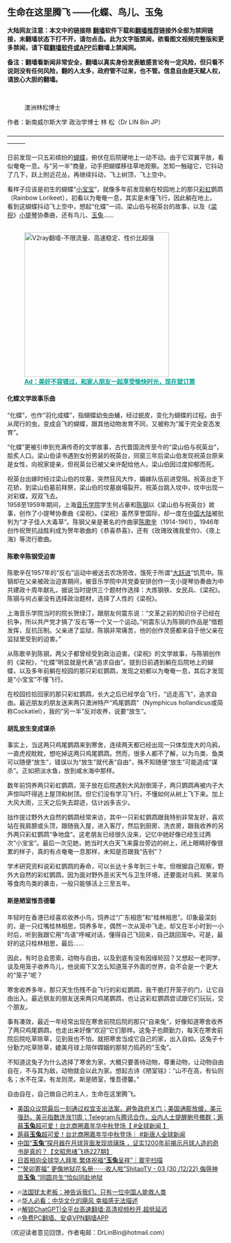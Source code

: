  <!-- 面包屑导航 --> <h2>生命在这里腾飞 ——化蝶、鸟儿、玉兔</h2> <p class="notice"><b>大陆网友注意：本文中的链接除 <a href="https://github.com/bannedbook/fanqiang" >翻墙</a>软件下载和<a href="https://github.com/killgcd/justmysocks/blob/master/README.md">翻墙推荐</a>链接外全部为禁网链接，未翻墙状态下打不开，请勿点击。此为文字版禁闻，欲看图文视频完整版和更多禁闻，请下载<a href="https://github.com/bannedbook/fanqiang">翻墙软件或APP</a>后翻墙上禁闻网。</p><p>备注：翻墙看新闻非常安全，翻墙以真实身份发表敏感言论有一定风险，但只看不说则没有任何风险，翻的人太多，政府管不过来，也不管。信息自由是天赋人权，请放心大胆的翻墙。</b></p>  <div class="entry"> <br /> <figure><a href="https://i0.wp.com/upload-images-bucket-v64rleca837do.s3.eu-west-1.amazonaws.com/wp-content/uploads/2021/10/18113504/Screen-Shot-2021-10-18-at-10.41.16-pm.png?fit=551%2C386&#038;ssl=1" data-caption="澳洲林松博士"></a><figcaption class="wp-caption-text">澳洲林松博士</figcaption></figure> <p>                     <a href="https://ganjing.com"></a>  </p> <p>作者：新南威尔斯大学 政治学博士 林 松（Dr LIN Bin JP）</p> <p>———————————————————————————————————————</p> <p>日前发现一只五彩缤纷的<a href="https://www.bannedbook.org/bnews/tag/%e8%9d%b4%e8%9d%b6/" class="st_tag internal_tag" rel="tag" title="标签 蝴蝶 下的日志">蝴蝶</a>，俯伏在后院硬地上一动不动。由于它双翼平放，看似奄奄一息。与“另一半”商量，动手把蝴蝶移往草地观察。怎知一触碰它，它抖动了几下，跃上附近花丛，再继续抖动，飞上树顶，飞上空中。</p> <p>看样子应该是初生的蝴蝶“<a href="https://www.bannedbook.org/bnews/tag/%E5%B0%8F%E5%AE%9D%E5%AE%9D/" class="st_tag internal_tag" rel="tag" title="标签 小宝宝 下的日志">小宝宝</a>”，就像多年前发现躺在校园地上的那只<a href="https://www.bannedbook.org/bnews/tag/%e5%bd%a9%e8%99%b9/" class="st_tag internal_tag" rel="tag" title="标签 彩虹 下的日志">彩虹</a>鹦鹉（Rainbow Lorikeet），初看以为奄奄一息，其实是未懂飞行，因此躺在地上。<br /> 看到这蝴蝶抖动飞上空中，想起“化蝶”一词、梁山伯与祝英台的故事，以及《<a href="https://www.bannedbook.org/bnews/tag/%e6%a2%81%e7%a5%9d/" class="st_tag internal_tag" rel="tag" title="标签 梁祝 下的日志">梁祝</a>》<a href="https://www.bannedbook.org/bnews/tag/%e5%b0%8f%e6%8f%90%e7%90%b4/" class="st_tag internal_tag" rel="tag" title="标签 小提琴 下的日志">小提琴</a>协奏曲，还有鸟儿、<a href="https://www.bannedbook.org/bnews/tag/%E7%8E%89%E5%85%94/" class="st_tag internal_tag" rel="tag" title="标签 玉兔 下的日志">玉兔</a>……</p><figure id="shenyun-figure"> <br/><a href="https://github.com/bannedbook/fanqiang/wiki/V2ray%E6%9C%BA%E5%9C%BA"><img src="https://raw.githubusercontent.com/bannedbook/fanqiang/master/v2ss/images/v2free.jpg" width="336" alt="V2ray翻墙-不限流量、高速稳定、性价比超强"></a><br/> <figcaption><strong style="cursor:pointer;text-decoration:underline;color:#00a191" onclick="window.open('https://zh-cn.shenyun.com/tickets?utm_source=bannedbook.org')">Ad：美好不容错过，和家人朋友一起享受愉快时光，现在就订票</strong></figcaption> </figure> <h4><strong>化蝶文学故事乐曲</strong></h4> <p>“化蝶”，也作“羽化成蝶”，指蝴蝶幼虫由蛹，经过蜕皮，变化为蝴蝶的过程。由于从爬行的虫，变成会飞的蝴蝶，跟其他动物发育不同，又被称为“属于完全变态发育”。</p> <p>“化蝶”更被引申到充满传奇的文学故事，古代晋国流传至今的“梁山伯与祝英台”，脍炙人口。梁山伯读书遇到女扮男装的祝英台，同窗三年后梁山伯发现祝英台原来是女性，向祝家提亲，但祝英台已被父亲许配给他人，梁山伯因过度抑郁而死。</p> <p>祝英台出嫁时经过梁山伯的坟墓，突然狂风大作，婚嫁队伍前进受阻。祝英台走下花轿，到梁山伯墓前拜祭，梁山伯的坟墓崩塌裂开。祝英台跳入坟中，坟中出现一对彩蝶，双双飞去。<br /> 1958至1959年期间，上海<a href="https://www.bannedbook.org/bnews/tag/%e9%9f%b3%e4%b9%90%e5%ad%a6%e9%99%a2/" class="st_tag internal_tag" rel="tag" title="标签 音乐学院 下的日志">音乐学院</a>学生何占豪和<a href="https://www.bannedbook.org/bnews/tag/%e9%99%88%e9%92%a2/" class="st_tag internal_tag" rel="tag" title="标签 陈钢 下的日志">陈钢</a>以《梁山伯与祝英台》故事，创作了小提琴协奏曲《梁祝》。《梁祝》虽然享誉国际，却一度在<span class='wp_keywordlink_affiliate'><a href="https://www.bannedbook.org/" title="中国" target="_blank">中国</a></span><span class='wp_keywordlink_affiliate'><a href="https://www.bannedbook.org/" title="大陆" target="_blank">大陆</a></span>被批判为“才子佳人大毒草”。陈钢父亲是著名的作曲家<a href="https://www.bannedbook.org/bnews/tag/%E9%99%88%E6%AD%8C%E8%BE%9B/" class="st_tag internal_tag" rel="tag" title="标签 陈歌辛 下的日志">陈歌辛</a>（1914-1961），1946年创作祝贺抗战胜利成为贺年歌曲的《恭喜恭喜》，还有《玫瑰玫瑰我爱你》、《夜上海》等流行歌曲。</p> <h4><strong>陈歌辛陈钢受迫害</strong></h4> <p>陈歌辛在1957年的“反右”运动中被送去农场劳改，饿死于所谓“<span class='wp_keywordlink'><a href="https://www.bannedbook.org/forum2/topic242.html" title="大跃进亲历记" target="_blank">大跃进</a></span>”饥荒中。陈钢却在父亲被政治迫害期间，被音乐学院中共党委安排创作一支小提琴协奏曲为中共建政十周年献礼，据说当时提供三个题材作选择：大炼钢铁、女民兵、《梁祝》。陈钢与何占豪没有选择政治题材，选择了人性的《梁祝》。</p> <p>上海音乐学院当时的院长贺绿汀，跟朋友何震东说：“文革之前的知识份子已经在抗争，所以共产党才搞了‘反右’等一个又一个运动。”何震东认为陈钢的作品是“借题发挥，反抗压制。父亲进了监狱，陈钢非常痛苦，他的创作灵感都来自于他父亲在监狱里受到的迫害。”</p>  <p>从陈歌辛到陈钢，两父子都曾经受到政治迫害。《梁祝》的文学故事，与陈钢创作的《梁祝》，“化蝶”明显就是代表“追求自由”。提到日前遇到躺在后院地上的蝴蝶，以及多年前躺在校园的那只彩虹鹦鹉，发现之初都以为奄奄一息，其后才发现是“小宝宝”不懂飞行。</p> <p>在校园捡拾回家的那只彩虹鹦鹉，长大之后已经学会飞行，“远走高飞”，追求自由。最近朋友的朋友送来两只澳洲特产“鸡尾鹦鹉”（Nymphicus hollandicus或简称Cockatiel），我的“另一半”反对收养，说要“放生”。</p> <h4><strong>胡乱放生变成谋杀</strong></h4> <p>事实上，当这两只鸡尾鹦鹉来到寒舍，连续两天都已经出现一只体型庞大的乌鸦，一直虎视眈眈，想吃掉这两只鸡尾鹦鹉。然而，很多人都不了解，以为鸟类、鱼类可以随便“放生”，错误以为“放生”就代表“自由”，殊不知随便“放生”可能造成“谋杀”。正如把淡水鱼，放到咸水海中那样。</p> <p>数年前饲养两只彩虹鹦鹉，笼子放在后院遇到大风刮倒笼子，两只鹦鹉再被内子大声惊叫吓得逃上屋顶和树顶。但它们没有学习飞行，不懂如何从树上飞下来。加上大风大雨，三天之后失去踪迹，估计凶多吉少。</p> <p>拙作提过野外大自然的鹦鹉经常来访，其中一只彩虹鹦鹉跟我特别非常友好，喜欢站在我肩膀或头顶，跟随我入屋，进入客厅，然后到厨房、洗衣房，跟我收养的另外两只彩虹鹦鹉“争地盘”。这老朋友已经很久没来，记忆中她好像已经生过两次“小宝宝”。最后一次见她，她当时大白天飞来露台旁边的树上，闭上眼睛好像很累的样子，真的有点奄奄一息那样，未知是否跟我“告别”？</p>  <p>学术研究资料说彩虹鹦鹉的寿命，可以长达十多年到三十年。但根据自己观察，野外大自然的彩虹鹦鹉，因为面对野外恶劣天气与卫生环境，还要面对乌鸦、笑翠鸟等食肉鸟类的袭击，一般只能够活上三至五年。</p> <h4><strong>斯是陋室惟吾德馨</strong></h4> <p>年轻时在香港已经喜欢收养小鸟，饲养过“广东相思”和“桂林相思”。印象最深刻的，是一只红嘴桂林相思，饲养多年，偶然一次从笼中飞走。却又在半小时到一小时后，听到我跟它用“鸟语”呼喊对话，懂得自己飞回来，自己跳回笼中。可是，最好的这只桂林相思，最后……</p> <p>因此，有时总会思索，动物与自由，以及到底有没有因缘轮回？又想起一老同学，谈及用笼子收养鸟儿，他说阁下又怎么知道笼子外面的世界，会不会是一个更大的“笼子”呢？</p> <p>寒舍收养多年，那只天生伤残不会飞行的彩虹鹦鹉，我干脆打开笼子的门，让它自由出入。最近朋友的朋友送来两只鸡尾鹦鹉，也让这彩虹鹦鹉尝试跟它们玩玩，交个朋友。</p> <p>事有凑效，最近一年经常出现在寒舍前院后院的那只“自来兔”，好像知道寒舍收养了两只鸡尾鹦鹉，也走出来好像“欢迎”它们那样。这兔子也颇勤力，每天在寒舍前院后院吃草除草，见到我也不怕，就把寒舍当成它自己的家，出入自如。这兔子十分勤力吃草除草，媲美月球上陪伴嫦娥的那努力捣药的“玉兔”。</p>  <p>不知道这兔子为什么选择了寒舍为家，大概只要善待动物，尊重动物，让动物自由自在，不与其为敌，动物就会以此为家。想起古诗《陋室铭》：“山不在高，有仙则名；水不在深，有龙则灵。斯是陋室，惟吾德馨。”</p> <p>自由自在，自己做自己的主人，生命在这里腾飞。</p> <!--<div id="taboola-mid-1"></div>--><ul class='op-related-articles' title='相关阅读'> <li><a href='https://www.bannedbook.org/bnews/bannedvideo/20231002/1941096.html' target='_blank'>美国众议院最后一刻通过权宜支出法案，避免政府关门；美国通膨放缓，美元强劲，美元指数连涨11周；Telegram与腾讯合作，业内人士提醒删号撤群；蒟蒻<b>玉兔</b>超可爱！台北商圈嘉年华中秋登场【 #全球新闻 】</a></li> <li><a href='https://www.bannedbook.org/bnews/bannedvideo/20231001/1940812.html' target='_blank'>蒟蒻<b>玉兔</b>超可爱！台北商圈嘉年华中秋登场｜ #新唐人全球新闻</a></li> <li><a href='https://www.bannedbook.org/bnews/sohnews/20230217/1849835.html' target='_blank'>中国“<b>玉兔</b>”探月器在月球背面发现琉璃珠 ，证实1200年前揭示月球人造的奇书是真的？【文昭思绪飞扬227期】</a></li> <li><a href='https://www.bannedbook.org/bnews/bannedvideo/20230120/1838921.html' target='_blank'>日首相向全球华人拜年 繁体祝福“<b>玉兔</b>呈祥”｜寰宇扫描</a></li> <li><a href='https://www.bannedbook.org/bnews/sohnews/20221231/1830357.html' target='_blank'>““癸卯寄福” 更像地狱花名册⋯⋯收人啦”ShitaoTV - 03 (30 /12/22) 侮辱神兽<b>玉兔</b> “同圆共生“恰似同赴地狱</a></li> </ul> <ul class="texttj"> <li>🔥<a href="https://www.bannedbook.org/bnews/ssgc/20230219/1850782.html" target="_blank">法国犹太老板：神告诉我们，只有一位中国人能救人类</a></li> <li>🔥<a href="https://www.bannedbook.org/bnews/comments/20220220/1694796.html" target="_blank">华人必看：中华文化的飓风 幸福感无法描述</a></li> <li>🔥<a href="https://github.com/bannedbook/fanqiang/wiki/V2ray%E6%9C%BA%E5%9C%BA" target="_blank">解锁ChatGPT|全平台高速翻墙:高清视频秒开,超低延迟</a></li> <li>🔥<a href="https://github.com/bannedbook/fanqiang/wiki/%E7%A6%81%E9%97%BB%E7%BD%91%E5%AE%89%E5%8D%93%E7%BF%BB%E5%A2%99%E6%96%B0%E9%97%BBAPP" target="_blank">免费PC翻墙、安卓VPN翻墙APP</a></li> </ul><p>（欢迎读者意见回馈，作者电邮：DrLinBin@hotmail.com）</p><a name='sharetosocial'></a> <div style="margin-bottom:5px;padding-bottom:5px;clear:both"> <div id="archive-pix-1" class="banner-ads"> <!-- AuctionX Display platform tag START --> <div id="27602x728x90x621x_ADSLOT1" clicktrack="%%CLICK_URL_ESC%%"></div>  <!-- AuctionX Display platform tag END --> </div> <div id="archive-pix-2" class="banner-ads"> <!-- AuctionX Display platform tag START --> <div id="27556x300x250x621x_ADSLOT1" clicktrack="%%CLICK_URL_ESC%%" style="margin:0 auto;text-align:center"></div>  <!-- AuctionX Display platform tag END --> </div> </div>  <div id="archive-pix-1" class="banner-ads"> <!-- AuctionX Display platform tag START --> <div id="27603x728x90x621x_ADSLOT1" clicktrack="%%CLICK_URL_ESC%%"></div>  <!-- AuctionX Display platform tag END --> </div> </div><!--END ENTRY--> 